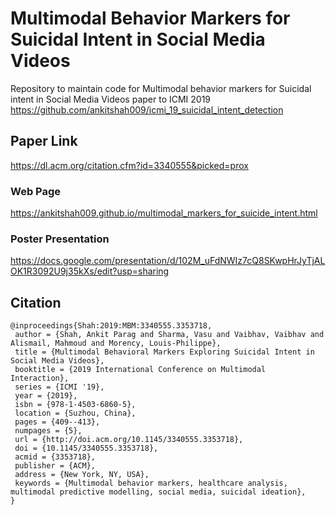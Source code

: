 # Multimodal Behavior Markers for Suicidal Intent in Social Media Videos
Repository to maintain code for Multimodal behavior markers for Suicidal intent in Social Media Videos paper to ICMI 2019
https://github.com/ankitshah009/icmi_19_suicidal_intent_detection

## Paper Link 
https://dl.acm.org/citation.cfm?id=3340555&picked=prox

### Web Page
https://ankitshah009.github.io/multimodal_markers_for_suicide_intent.html

### Poster Presentation
https://docs.google.com/presentation/d/102M_uFdNWIz7cQ8SKwpHrJyTjALOK1R3092U9j35kXs/edit?usp=sharing

## Citation
```
@inproceedings{Shah:2019:MBM:3340555.3353718,
 author = {Shah, Ankit Parag and Sharma, Vasu and Vaibhav, Vaibhav and Alismail, Mahmoud and Morency, Louis-Philippe},
 title = {Multimodal Behavioral Markers Exploring Suicidal Intent in Social Media Videos},
 booktitle = {2019 International Conference on Multimodal Interaction},
 series = {ICMI '19},
 year = {2019},
 isbn = {978-1-4503-6860-5},
 location = {Suzhou, China},
 pages = {409--413},
 numpages = {5},
 url = {http://doi.acm.org/10.1145/3340555.3353718},
 doi = {10.1145/3340555.3353718},
 acmid = {3353718},
 publisher = {ACM},
 address = {New York, NY, USA},
 keywords = {Multimodal behavior markers, healthcare analysis, multimodal predictive modelling, social media, suicidal ideation},
} 
```

